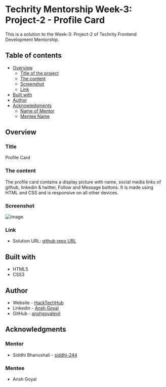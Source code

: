 # Techrity Mentorship Week-3: Project-2 - Profile Card

This is a solution to the Week-3: Project-2 of Techrity Frontend Development Mentorship. 

## Table of contents

- [Overview](#overview)
  - [Title of the project](#title)
  - [The content](#the-content)
  - [Screenshot](#screenshot)
  - [Link](#link)
- [Built with](#built-with)
- [Author](#author)
- [Acknowledgments](#acknowledgments)
   - [Name of Mentor](#mentor)
   - [Mentee Name](#mentee)

## Overview

### Title
Profile Card

### The content

The profile card contains a display picture with name, social media links of github, linkedin & twitter, Follow and Message buttons. It is made using HTML and CSS and is responsive on all other devices.

### Screenshot

![image](https://github.com/anshgoyalevil/Mentorship/blob/main/TMP2022/frontend-dev-track/anshgoyal-project-fe-siddhi/Week-3-Projects/Project-2/profile-card.PNG)

### Link

- Solution URL: [github repo URL](https://github.com/anshgoyalevil/Mentorship/tree/main/TMP2022/frontend-dev-track/anshgoyal-project-fe-siddhi/Week-3-Projects/Project-2)

## Built with

- HTML5 
- CSS3

## Author

- Website - [HackTechHub](https://www.hacktechhub.com/)
- Linkedin - [Ansh Goyal](https://www.linkedin.com/in/thisisanshg)
- GitHub - [anshgoyalevil](https://github.com/anshgoyalevil)

## Acknowledgments

### Mentor
- Siddhi Bhanushali - [siddhi-244](https://github.com/siddhi-244)

### Mentee
- Ansh Goyal
